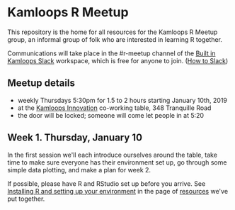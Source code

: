 # Kamloops R Meetup
This repository is the home for all resources for the Kamloops R Meetup group, an informal group of folk who are interested in learning R together. 

Communications will take place in the #r-meetup channel of the [Built in Kamloops Slack](https://builtinkamloops-slackin.now.sh/) workspace, which is free for anyone to join. ([How to Slack](https://get.slack.help/hc/en-us/articles/218080037-Getting-started-for-new-members))

## Meetup details
- weekly Thursdays 5:30pm for 1.5 to 2 hours starting January 10th, 2019
- at the [Kamloops Innovation](https://kamloopsinnovation.ca/contact/) co-working table, 348 Tranquille Road
- the door will be locked; someone will come let people in at 5:20

## Week 1. Thursday, January 10
In the first session we'll each introduce ourselves around the table, take time to make sure everyone has their environment set up, go through some simple data plotting, and make a plan for week 2.

If possible, please have R and RStudio set up before you arrive. See [Installing R and setting up your environment](https://github.com/KamloopsR/Meetup/blob/master/Resources.md#installing-r-and-setting-up-your-environment) in the page of [resources](https://github.com/KamloopsR/Meetup/blob/master/Resources.md) we've put together.
